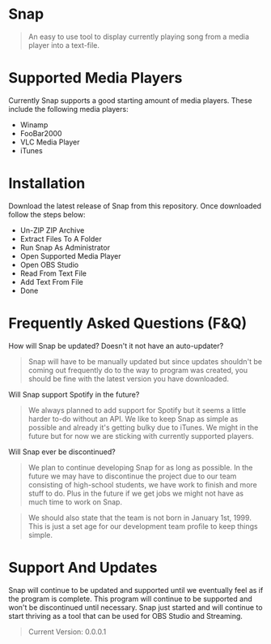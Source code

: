 # Snap
> An easy to use tool to display currently playing song from a media player into a text-file.

# Supported Media Players
Currently Snap supports a good starting amount of media players. These include the following media players:

- Winamp
- FooBar2000
- VLC Media Player
- iTunes

# Installation
Download the latest release of Snap from this repository. Once downloaded follow the steps below:

- Un-ZIP ZIP Archive
- Extract Files To A Folder
- Run Snap As Administrator
- Open Supported Media Player
- Open OBS Studio
- Read From Text File
- Add Text From File
- Done

# Frequently Asked Questions (F&Q)
How will Snap be updated? Doesn't it not have an auto-updater?
> Snap will have to be manually updated but since updates shouldn't be coming out frequently do to the way to program was created, you should be fine with the latest version you have downloaded.

Will Snap support Spotify in the future?
> We always planned to add support for Spotify but it seems a little harder to-do without an API. We like to keep Snap as simple as possible and already it's getting bulky due to iTunes. We might in the future but for now we are sticking with currently supported players.

Will Snap ever be discontinued?
> We plan to continue developing Snap for as long as possible. In the future we may have to discontinue the project due to our team consisting of high-school students, we have work to finish and more stuff to do. Plus in the future if we get jobs we might not have as much time to work on Snap.

> We should also state that the team is not born in January 1st, 1999. This is just a set age for our development team profile to keep things simple.

# Support And Updates
Snap will continue to be updated and supported until we eventually feel as if the program is complete. This program will continue to be supported and won't be discontinued until necessary. Snap just started and will continue to start thriving as a tool that can be used for OBS Studio and Streaming.

> Current Version: 0.0.0.1
